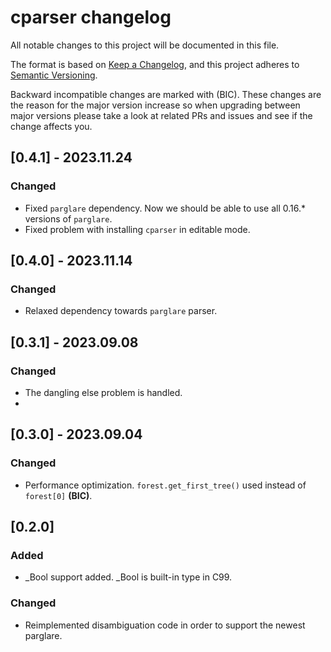 # cparser changelog

All notable changes to this project will be documented in this file.

The format is based on [Keep a Changelog](https://keepachangelog.com/en/1.0.0/),
and this project adheres to [Semantic Versioning](https://semver.org/spec/v2.0.0.html).

Backward incompatible changes are marked with (BIC). These changes are the reason
for the major version increase so when upgrading between major versions please
take a look at related PRs and issues and see if the change affects you.

## [0.4.1] - 2023.11.24

### Changed

- Fixed `parglare` dependency. Now we should be able to use all 0.16.* versions of `parglare`.
- Fixed problem with installing `cparser` in editable mode.


## [0.4.0] - 2023.11.14

### Changed

- Relaxed dependency towards `parglare` parser.

## [0.3.1] - 2023.09.08

### Changed

- The dangling else problem is handled.
-
## [0.3.0] - 2023.09.04

### Changed

- Performance optimization. `forest.get_first_tree()` used instead of `forest[0]` **(BIC)**.

## [0.2.0]

### Added

- _Bool support added. _Bool is built-in type in C99.

### Changed

- Reimplemented disambiguation code in order to support the newest parglare.